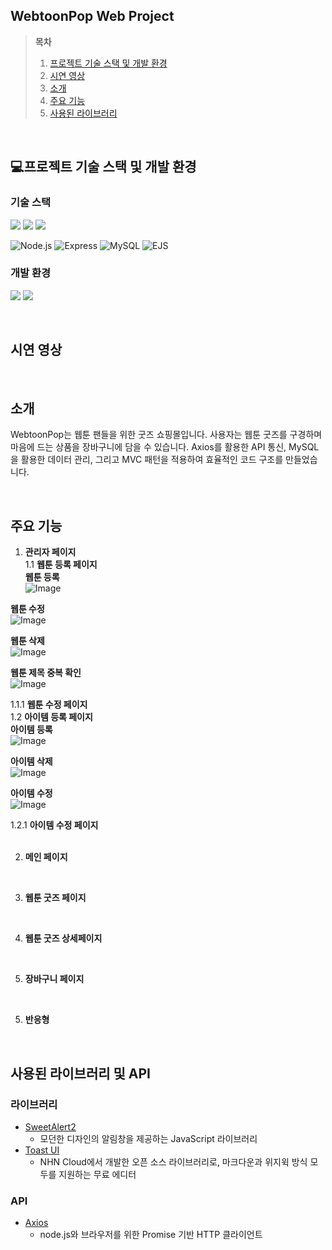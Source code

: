 ## WebtoonPop Web Project

> **목차**
> 1. [프로젝트 기술 스택 및 개발 환경](#프로젝트-기술-스택-및-개발-환경)
> 2. [시연 영상](#시연-영상)
> 3. [소개](#소개)
> 4. [주요 기능](#주요-기능)
> 5. [사용된 라이브러리](#사용된-라이브러리)

</br>

## 💻프로젝트 기술 스택 및 개발 환경
### 기술 스택
<img 
src="https://img.shields.io/badge/html5-%23E34F26.svg?&style=for-the-badge&logo=html5&logoColor=white" />
<img src="https://img.shields.io/badge/css3-%231572B6.svg?&style=for-the-badge&logo=css3&logoColor=white" />
<img src="https://img.shields.io/badge/javascript-%23F7DF1E.svg?&style=for-the-badge&logo=javascript&logoColor=black" />

![Node.js](https://img.shields.io/badge/Node.js-339933?style=for-the-badge&logo=nodedotjs&logoColor=white)
![Express](https://img.shields.io/badge/Express-000000?style=for-the-badge&logo=express&logoColor=white)
![MySQL](https://img.shields.io/badge/MySQL-4479A1?style=for-the-badge&logo=mysql&logoColor=white)
![EJS](https://img.shields.io/badge/EJS-8A2BE2?style=for-the-badge)


### 개발 환경
<img src="https://img.shields.io/badge/visual%20studio%20code-%23007ACC.svg?&style=for-the-badge&logo=visual%20studio%20code&logoColor=white" /> <img src="https://img.shields.io/badge/github-%23181717.svg?&style=for-the-badge&logo=github&logoColor=white" />

<br>

## 시연 영상


<br>

## 소개

WebtoonPop는 웹툰 팬들을 위한 굿즈 쇼핑몰입니다.
사용자는 웹툰 굿즈를 구경하며 마음에 드는 상품을 장바구니에 담을 수 있습니다.
Axios를 활용한 API 통신, MySQL을 활용한 데이터 관리, 그리고 MVC 패턴을 적용하여 효율적인 코드 구조를 만들었습니다.

<br>

## 주요 기능
1. **관리자 페이지**</br>
1.1  **웹툰 등록 페이지**</br>
**웹툰 등록**</br>
![Image](https://github.com/user-attachments/assets/73b7f4c1-7f31-4197-8af3-1d1146e31d46)

**웹툰 수정**</br>
![Image](https://github.com/user-attachments/assets/92ef324f-cf9b-4d97-8a52-859e3e51457d)

**웹툰 삭제**</br>
![Image](https://github.com/user-attachments/assets/f60acdc8-3d84-4f30-bfa9-840ac3423798)

**웹툰 제목 중복 확인**</br>
![Image](https://github.com/user-attachments/assets/815dd5af-b7eb-40a8-ae66-28fa9dd8ad24)

1.1.1  **웹툰 수정 페이지**</br>
1.2  **아이템 등록 페이지**</br>
**아이템 등록**</br>
![Image](https://github.com/user-attachments/assets/8abd3ae8-dcb3-4bdd-9a04-407823a1c2f4)

**아이템 삭제**</br>
![Image](https://github.com/user-attachments/assets/4f006518-1ab1-4934-b532-4f13c5247ec5)

**아이템 수정**</br>
![Image](https://github.com/user-attachments/assets/3d5f2c37-fe4e-4ef0-b059-463f9700360d)

1.2.1  **아이템 수정 페이지**</br>
</br>

2. **메인 페이지**</br>


</br>

3. **웹툰 굿즈 페이지**</br>

</br>

4. **웹툰 굿즈 상세페이지**</br>

</br>

5. **장바구니 페이지**</br>

</br>

5. **반응형**</br>

</br>

## 사용된 라이브러리 및 API
### 라이브러리
- [SweetAlert2](https://sweetalert2.github.io/)
  - 모던한 디자인의 알림창을 제공하는 JavaScript 라이브러리
- [Toast UI](https://ui.toast.com/)
  - NHN Cloud에서 개발한 오픈 소스 라이브러리로, 마크다운과 위지윅 방식 모두를 지원하는 무료 에디터

### API
- [Axios](https://axios-http.com/kr/docs/intro)
  - node.js와 브라우저를 위한 Promise 기반 HTTP 클라이언트 




